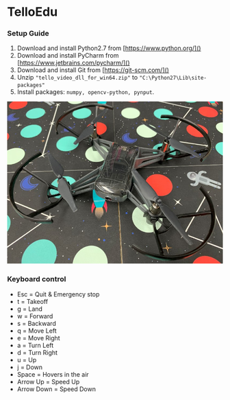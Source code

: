 # TelloEdu

### Setup Guide
1. Download and install Python2.7 from [https://www.python.org/]()
2. Download and install PyCharm from [https://www.jetbrains.com/pycharm/]()
3. Download and install Git from [https://git-scm.com/]()
4. Unzip `"tello_video_dll_for_win64.zip"` to `"C:\Python27\Lib\site-packages"`
5. Install packages: `numpy, opencv-python, pynput`.

![image](https://github.com/supercatex/TelloEdu/raw/master/images/telloedu.jpg)

### Keyboard control
* Esc = Quit & Emergency stop
* t = Takeoff
* g = Land
* w = Forward
* s = Backward
* q = Move Left
* e = Move Right
* a = Turn Left
* d = Turn Right
* u = Up
* j = Down
* Space = Hovers in the air
* Arrow Up = Speed Up
* Arrow Down = Speed Down
